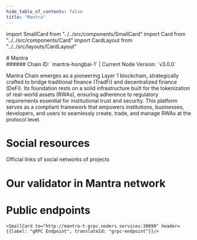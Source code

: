 ```yaml
---
hide_table_of_contents: false
title: "Mantra"
---
```


import SmallCard from "../../src/components/SmallCard"
import Card from "../../src/components/Card"
import CardLayout from "../../src/layouts/CardLayout"

<div class="h1-with-icon icon-mantra">
# Mantra
</div>
###### Chain ID: `mantra-hongbai-1` | Current Node Version: `v3.0.0`


Mantra Chain emerges as a pioneering Layer 1 blockchain, strategically crafted to bridge traditional finance (TradFi) and decentralized finance (DeFi). Its foundation rests on a solid infrastructure built for the tokenization of real-world assets (RWAs), ensuring adherence to regulatory requirements essential for institutional trust and security. This platform serves as a compliant framework that empowers institutions, businesses, developers, and users to seamlessly create, trade, and manage RWAs at the protocol level.

# Social resources
Official links of social networks of projects

<CardLayout autoFitEnabled={false}>
    <SmallCard to="https://www.mantrachain.io/" header={{label: "Website", translateId: "social-telegram"}} iconPath="img/website-icon.svg"/>
    <SmallCard to="https://github.com/MANTRA-Finance/public" header={{label: "GitHub", translateId: "social-telegram"}} iconPath="img/github-icon.svg"/>
    <SmallCard to="https://discord.gg/gfks4TwAJV" header={{label: "Discord", translateId: "social-telegram"}} iconPath="img/discord-icon.svg"/>
    <SmallCard to="https://twitter.com/MANTRA_Chain" header={{label: "X", translateId: "social-telegram"}} iconPath="img/x-icon.svg"/>
    <SmallCard to="https://t.me/MANTRA_Chain" header={{label: "Telegram", translateId: "social-telegram"}} iconPath="img/telegram-icon.svg"/>
</CardLayout>

# Our validator in Mantra network

<CardLayout autoFitEnabled={true}>
    <Card
        to="https://explorer.stavr.tech/Mantra-Testnet/staking/mantravaloper1aysxyetv0y7sfe0v70akyjn3kkjc6qyt5dlewa"
        header={{
            label: "[NODERS]TEAM",
            translateId: "development-setup",
        }}
        body={{
            label: "Trusted blockchain validator",
        }}
        iconPath="img/kotlin-icon.svg"
    />
</CardLayout>

# Public endpoints

<CardLayout autoFitEnabled={true}>
    <SmallCard to="https://mantra-t-rpc.noders.services" header={{label: "RPC Endpoint", translateId: "rpc-endpoint"}}/>
    <SmallCard to="https://mantra-t-api.noders.services" header={{label: "API Endpoint", translateId: "api-endpoint"}}/>
    
    <SmallCard to="http://mantra-t-grpc.noders.services:30090" header={{label: "gRPC Endpoint", translateId: "grpc-endpoint"}}/>
</CardLayout>